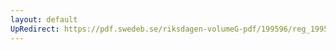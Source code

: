 ```yaml
---
layout: default
UpRedirect: https://pdf.swedeb.se/riksdagen-volumeG-pdf/199596/reg_199596_FöU/reg_199596_FöU_0001.pdf
---
```


